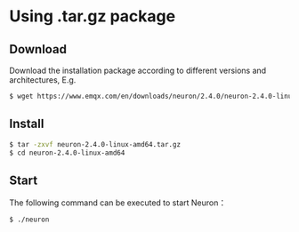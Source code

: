 # Using .tar.gz package

## Download

Download the installation package according to different versions and architectures, E.g.

```bash
$ wget https://www.emqx.com/en/downloads/neuron/2.4.0/neuron-2.4.0-linux-amd64.tar.gz
```

## Install

```bash
$ tar -zxvf neuron-2.4.0-linux-amd64.tar.gz
$ cd neuron-2.4.0-linux-amd64
```

## Start

The following command can be executed to start Neuron：

```bash
$ ./neuron
```
